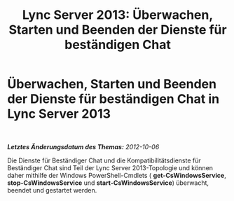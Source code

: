 ﻿---
title: 'Lync Server 2013: Überwachen, Starten und Beenden der Dienste für beständigen Chat'
TOCTitle: Überwachen, Starten und Beenden der Dienste für beständigen Chat
ms:assetid: 05761d02-e7b5-494e-a58f-f3d213483035
ms:mtpsurl: https://technet.microsoft.com/de-de/library/Gg398105(v=OCS.15)
ms:contentKeyID: 49293043
ms.date: 05/19/2016
mtps_version: v=OCS.15
ms.translationtype: HT
---

# Überwachen, Starten und Beenden der Dienste für beständigen Chat in Lync Server 2013

 

_**Letztes Änderungsdatum des Themas:** 2012-10-06_

Die Dienste für Beständiger Chat und die Kompatibilitätsdienste für Beständiger Chat sind Teil der Lync Server 2013-Topologie und können daher mithilfe der Windows PowerShell-Cmdlets ( **get-CsWindowsService**, **stop-CsWindowsService** und **start-CsWindowsService**) überwacht, beendet und gestartet werden.

